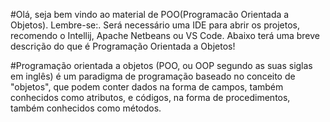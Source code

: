 #Olá, seja bem vindo ao material de POO(Programacão Orientada a Objetos). Lembre-se:. Será necessário uma IDE para abrir os projetos, recomendo o Intellij, Apache Netbeans ou VS Code. Abaixo terá uma breve descrição do que é Programação Orientada a Objetos!

#Programação orientada a objetos (POO, ou OOP segundo as suas siglas em inglês) é um paradigma de programação baseado no conceito de "objetos", que podem conter dados na forma de campos, também conhecidos como atributos, e códigos, na forma de procedimentos, também conhecidos como métodos.
